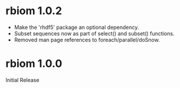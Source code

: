 # rbiom 1.0.2

* Make the 'rhdf5' package an optional dependency.
* Subset sequences now as part of select() and subset() functions.
* Removed man page references to foreach/parallel/doSnow.


# rbiom 1.0.0

Initial Release